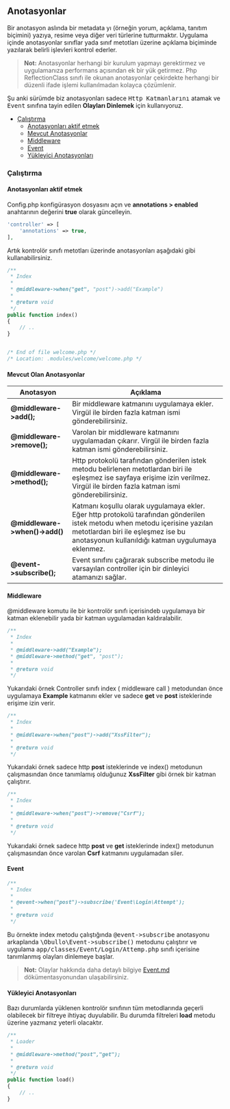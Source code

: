 
## Anotasyonlar

Bir anotasyon aslında bir metadata yı (örneğin yorum,  açıklama, tanıtım biçimini) yazıya, resime veya diğer veri türlerine tutturmaktır. Uygulama içinde anotasyonlar sınıflar yada sınıf metotları üzerine açıklama biçiminde yazılarak belirli işlevleri kontrol ederler.

> **Not:** Anotasyonlar herhangi bir kurulum yapmayı gerektirmez ve uygulamanıza performans açısından ek bir yük getirmez. Php ReflectionClass sınıfı ile okunan anotasyonlar çekirdekte herhangi bir düzenli ifade işlemi kullanılmadan kolayca çözümlenir.

Şu anki sürümde biz anotasyonları sadece <kbd>Http Katmanlarını</kbd> atamak ve <kbd>Event</kbd> sınıfına tayin edilen <b>Olayları Dinlemek</b> için kullanıyoruz.

<ul>
    <li>
        <a href="#running">Çalıştırma</a>
        <ul>
            <li><a href="#enabling-annotations">Anotasyonları aktif etmek</a></li>
            <li><a href="#available-annotations">Mevcut Anotasyonlar</a></li>
            <li><a href="#middleware">Middleware</a></li>
            <li><a href="#event">Event</a></li>
            <li><a href="#loader-annotations">Yükleyici Anotasyonları</a></li>
        </ul>
    </li>
</ul>

<a name="running"></a>

### Çalıştırma

<a name="enabling-annotations"></a>

#### Anotasyonları aktif etmek

Config.php konfigürasyon dosyasını açın ve <b>annotations > enabled</b> anahtarının değerini <b>true</b> olarak güncelleyin.

```php
'controller' => [
    'annotations' => true,
],
```

Artık kontrolör sınıfı metotları üzerinde anotasyonları aşağıdaki gibi kullanabilirsiniz.

```php
/**
 * Index
 *
 * @middleware->when("get", "post")->add("Example")
 * 
 * @return void
 */
public function index()
{
    // ..
}


/* End of file welcome.php */
/* Location: .modules/welcome/welcome.php */
```

<a name="available-annotations"></a>

#### Mevcut Olan Anotasyonlar

<table>
    <thead>
        <tr>
            <th>Anotasyon</th>    
            <th>Açıklama</th>
        </tr>
    </thead>
    <tbody>
        <tr>
            <td><b>@middleware->add();</b></td>
            <td>Bir middleware katmanını uygulamaya ekler. Virgül ile birden fazla katman ismi gönderebilirsiniz.</td>
        </tr>
        <tr>
            <td><b>@middleware->remove();</b></td>
            <td>Varolan bir middleware katmanını uygulamadan çıkarır. Virgül ile birden fazla katman ismi gönderebilirsiniz.</td>
        </tr>
        <tr>
            <td><b>@middleware->method();</b></td>
            <td>Http protokolü tarafından gönderilen istek metodu belirlenen metotlardan biri ile eşleşmez ise sayfaya erişime izin verilmez. Virgül ile birden fazla katman ismi gönderebilirsiniz.</td>
        </tr>
         <tr>
            <td><b>@middleware->when()->add()</b></td>
            <td>Katmanı koşullu olarak uygulamaya ekler. Eğer http protokolü tarafından gönderilen istek metodu when metodu içerisine yazılan metotlardan biri ile eşleşmez ise bu anotasyonun kullanıldığı katman uygulumaya eklenmez.</td>
        </tr>
        <tr>
            <td><b>@event->subscribe();</b></td>
            <td>Event sınıfını çağırarak subscribe metodu ile varsayılan controller için bir dinleyici atamanızı sağlar.</td>
        </tr>
    </tbody>
</table>

<a name="middleware"></a>

#### Middleware

@middleware komutu ile bir kontrolör sınıfı içerisindeb uygulamaya bir katman eklenebilir yada bir katman uygulamadan kaldıralabilir.

```php
/**
 * Index
 *
 * @middleware->add("Example");
 * @middleware->method("get", "post");
 *
 * @return void
 */
```

Yukarıdaki örnek Controller sınıfı index ( middleware call ) metodundan önce uygulamaya <b>Example</b> katmanını ekler ve sadece <b>get</b> ve <b>post</b> isteklerinde erişime izin verir.

```php
/**
 * Index
 *
 * @middleware->when("post")->add("XssFilter");
 * 
 * @return void
 */
```

Yukarıdaki örnek sadece http <b>post</b> isteklerinde ve index() metodunun çalışmasından önce tanımlamış olduğunuz <b>XssFilter</b> gibi örnek bir katman çalıştırır.


```php
/**
 * Index
 *
 * @middleware->when("post")->remove("Csrf");
 *
 * @return void
 */
```

Yukarıdaki örnek sadece http <b>post</b> ve <b>get</b> isteklerinde index() metodunun çalışmasından önce varolan <b>Csrf</b> katmanını uygulamadan siler.

<a name="event"></a>

#### Event

```php
/**
 * Index
 *
 * @event->when("post")->subscribe('Event\Login\Attempt');
 *
 * @return void
 */
```

Bu örnekte index metodu çalıştığında <kbd>@event->subscribe</kbd> anotasyonu arkaplanda <kbd>\Obullo\Event->subscribe()</kbd> metodunu çalıştırır ve uygulama  <kbd>app/classes/Event/Login/Attemp.php</kbd> sınıfı içerisine tanımlanmış olayları dinlemeye başlar.

> **Not:** Olaylar hakkında daha detaylı bilgiye [Event.md](/Event/Docs/tr/Event.md) dökümentasyonundan ulaşabilirsiniz.

<a name="loader-annotations"></a>

#### Yükleyici Anotasyonları

Bazı durumlarda yüklenen kontrolör sınıfının tüm metodlarında geçerli olabilecek bir filtreye ihtiyaç duyulabilir. Bu durumda filtreleri <b>load</b> metodu üzerine yazmanız yeterli olacaktır.

```php
/**
 * Loader
 *
 * @middleware->method("post","get");
 * 
 * @return void
 */
public function load()
{
    // ..
}
```